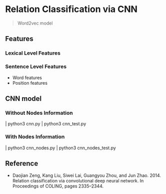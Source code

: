 # Relation Classification via CNN
> Word2vec model
## Features
### Lexical Level Features
### Sentence Level Features
- Word features
- Position features
## CNN model
### Without Nodes Information
| python3 cnn.py
| python3 cnn_test.py
### With Nodes Information
| python3 cnn_nodes.py
| python3 cnn_nodes_test.py
## Reference
- Daojian Zeng, Kang Liu, Siwei Lai, Guangyou Zhou, and Jun Zhao. 2014. Relation classification via convolutional deep neural network. In Proceedings of COLING, pages 2335–2344.
